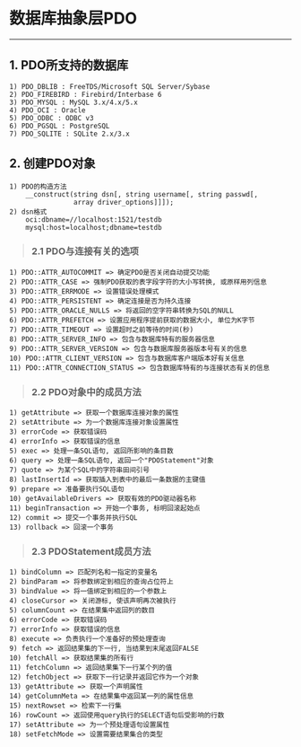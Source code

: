 # **数据库抽象层PDO** #
*** 


## **1. PDO所支持的数据库** ##
    1) PDO_DBLIB : FreeTDS/Microsoft SQL Server/Sybase
    2) PDO_FIREBIRD : Firebird/Interbase 6
    3) PDO_MYSQL : MySQL 3.x/4.x/5.x
    4) PDO_OCI : Oracle
    5) PDO_ODBC : ODBC v3
    6) PDO_PGSQL : PostgreSQL
    7) PDO_SQLITE : SQLite 2.x/3.x




## **2. 创建PDO对象** ##
    1) PDO的构造方法
        __construct(string dsn[, string username[, string passwd[, 
                    array driver_options]]]);
    2) dsn格式
        oci:dbname=//localhost:1521/testdb
        mysql:host=localhost;dbname=testdb 
> ### **2.1 PDO与连接有关的选项** ###
    1) PDO::ATTR_AUTOCOMMIT => 确定PDO是否关闭自动提交功能
    2) PDO::ATTR_CASE => 强制PDO获取的表字段字符的大小写转换, 或原样用列信息
    3) PDO::ATTR_ERRMODE => 设置错误处理模式
    4) PDO::ATTR_PERSISTENT => 确定连接是否为持久连接
    5) PDO::ATTR_ORACLE_NULLS => 将返回的空字符串转换为SQL的NULL
    6) PDO::ATTR_PREFETCH => 设置应用程序提前获取的数据大小, 单位为K字节
    7) PDO::ATTR_TIMEOUT => 设置超时之前等待的时间(秒)
    8) PDO::ATTR_SERVER_INFO => 包含与数据库特有的服务器信息
    9) PDO::ATTR_SERVER_VERSION => 包含与数据库服务器版本号有关的信息
    10) PDO::ATTR_CLIENT_VERSION => 包含与数据库客户端版本好有关信息
    11) PDO::ATTR_CONNECTION_STATUS => 包含数据库特有的与连接状态有关的信息
> ### **2.2 PDO对象中的成员方法** ###
    1) getAttribute => 获取一个数据库连接对象的属性
    2) setAttribute => 为一个数据库连接对象设置属性
    3) errorCode => 获取错误码
    4) errorInfo => 获取错误的信息
    5) exec => 处理一条SQL语句, 返回所影响的条目数
    6) query => 处理一条SQL语句, 返回一个"PDOStatement"对象
    7) quote => 为某个SQL中的字符串田间引号
    8) lastInsertId => 获取插入到表中的最后一条数据的主键值
    9) prepare => 准备要执行SQL语句
    10) getAvailableDrivers => 获取有效的PDO驱动器名称
    11) beginTransaction => 开始一个事务, 标明回滚起始点
    12) commit => 提交一个事务并执行SQL
    13) rollback => 回滚一个事务
> ### **2.3 PDOStatement成员方法** ###
    1) bindColumn => 匹配列名和一指定的变量名
    2) bindParam => 将参数绑定到相应的查询占位符上
    3) bindValue => 将一值绑定到相应的一个参数上
    4) closeCursor => 关闭游标, 使该声明再次被执行
    5) columnCount => 在结果集中返回列的数目
    6) errorCode => 获取错误码
    7) errorInfo => 获取错误的信息
    8) execute => 负责执行一个准备好的预处理查询
    9) fetch => 返回结果集的下一行, 当结果到末尾返回FALSE
    10) fetchAll => 获取结果集的所有行
    11) fetchColumn => 返回结果集下一行某个列的值
    12) fetchObject => 获取下一行记录并返回它作为一个对象
    13) getAttribute => 获取一个声明属性
    14) getColumnMeta => 在结果集中返回某一列的属性信息
    15) nextRowset => 检索下一行集
    16) rowCount => 返回使用query执行的SELECT语句后受影响的行数
    17) setAttribute => 为一个预处理语句设置属性
    18) setFetchMode => 设置需要结果集合的类型
